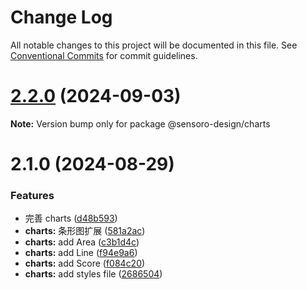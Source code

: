 # Change Log

All notable changes to this project will be documented in this file.
See [Conventional Commits](https://conventionalcommits.org) for commit guidelines.

# [2.2.0](https://github.com/sensoro/sensoro-design-next/compare/v2.1.0...v2.2.0) (2024-09-03)

**Note:** Version bump only for package @sensoro-design/charts

# 2.1.0 (2024-08-29)

### Features

- 完善 charts ([d48b593](https://github.com/sensoro/sensoro-design-next/commit/d48b5930bc1f2462db63c2c746c45a7e3a07a6bb))
- **charts:** 条形图扩展 ([581a2ac](https://github.com/sensoro/sensoro-design-next/commit/581a2ace3fe4727aa64366eb3f12447044c27836))
- **charts:** add Area ([c3b1d4c](https://github.com/sensoro/sensoro-design-next/commit/c3b1d4c1a2ed0622b2c1f2cc5b117d3f2de91faf))
- **charts:** add Line ([f94e9a6](https://github.com/sensoro/sensoro-design-next/commit/f94e9a65a5f8912b15942d954d09a7007448a37d))
- **charts:** add Score ([f084c20](https://github.com/sensoro/sensoro-design-next/commit/f084c2023ead3fc400110d3013659259564a4f04))
- **charts:** add styles file ([2686504](https://github.com/sensoro/sensoro-design-next/commit/2686504705fcb060d2fe8e84f866754017eb2170))
